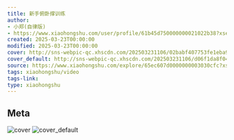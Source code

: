 ```yaml
---
title: 新手俯卧撑训练
author:
- 小郑(自律版)
- https://www.xiaohongshu.com/user/profile/61b45d750000000021022b38?xsec_token=undefined
created: 2025-03-23T00:00:00
modified: 2025-03-23T00:00:00
cover: http://sns-webpic-qc.xhscdn.com/202503231106/02babf407753fe1eba96ffcbd3983b71/1040g2sg3104gtd97m4705odkblqocapok4ae5jg!nc_n_webp_prv_1
cover_default: http://sns-webpic-qc.xhscdn.com/202503231106/d06f1da8f049bfd921da5451a4ecfff5/1040g2sg3104gtd97m4705odkblqocapok4ae5jg!nc_n_webp_mw_1
source: https://www.xiaohongshu.com/explore/65ec607d0000000003030cfc?xsec_token=AB5wdOe4ZUdPz1JNRmkmVMzBhFghK9ZBT37xfb6t81B1w=
tags: xiaohongshu/video
tags-link:
type: xiaohongshu
---
```


## Meta

![cover](http://sns-webpic-qc.xhscdn.com/202503231106/02babf407753fe1eba96ffcbd3983b71/1040g2sg3104gtd97m4705odkblqocapok4ae5jg!nc_n_webp_prv_1)
![cover_default](http://sns-webpic-qc.xhscdn.com/202503231106/d06f1da8f049bfd921da5451a4ecfff5/1040g2sg3104gtd97m4705odkblqocapok4ae5jg!nc_n_webp_mw_1)
